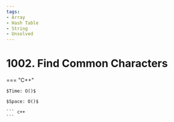 ```yaml
---
tags:
- Array
- Hash Table
- String
- Unsolved
---
```



# 1002. Find Common Characters

=== "C++"

    $Time: O()$

    $Space: O()$

    ``` c++
    ```